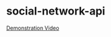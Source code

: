 # social-network-api
[Demonstration Video](https://drive.google.com/file/d/1obZEdoSWFj9QZHbscRPFMm7FmLtn3FjI/view)